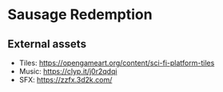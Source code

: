 # Sausage Redemption

## External assets

 * Tiles: https://opengameart.org/content/sci-fi-platform-tiles
 * Music: https://clyp.it/j0r2qdqi
 * SFX: https://zzfx.3d2k.com/
